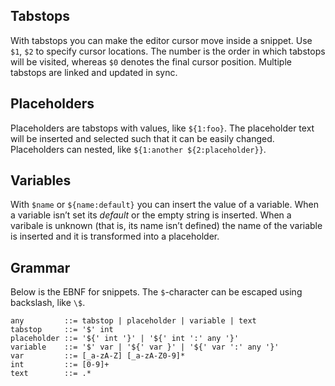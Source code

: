 
Tabstops
--

With tabstops you can make the editor cursor move inside a snippet. Use `$1`, `$2` to specify cursor locations. The number is the order in which tabstops will be visited, whereas `$0` denotes the final cursor position. Multiple tabstops are linked and updated in sync.

Placeholders
--

Placeholders are tabstops with values, like `${1:foo}`. The placeholder text will be inserted and selected such that it can be easily changed. Placeholders can nested, like `${1:another ${2:placeholder}}`.

Variables
--

With `$name` or `${name:default}` you can insert the value of a variable. When a variable isn’t set its *default* or the empty string is inserted. When a varibale is unknown (that is, its name isn’t defined) the name of the variable is inserted and it is transformed into a placeholder.


Grammar
--

Below is the EBNF for snippets. The `$`-character can be escaped  using backslash, like `\$`.

```
any         ::= tabstop | placeholder | variable | text
tabstop     ::= '$' int
placeholder ::= '${' int '}' | '${' int ':' any '}'
variable    ::= '$' var | '${' var }' | '${' var ':' any '}'
var         ::= [_a-zA-Z] [_a-zA-Z0-9]*
int         ::= [0-9]+
text        ::= .*
```
